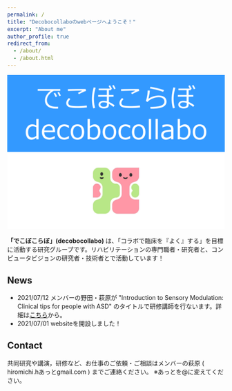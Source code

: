 ```yaml
---
permalink: /
title: "Decobocollaboのwebページへようこそ！"
excerpt: "About me"
author_profile: true
redirect_from: 
  - /about/
  - /about.html
---
```


<img src="../images/topimage.png" title="Naoto Ienaga">

**「でこぼこらぼ」(decobocollabo)** は、「コラボで臨床を『よく』する」を目標に活動する研究グループです。リハビリテーションの専門職者・研究者と、コンピュータビジョンの研究者・技術者とで活動しています！
  
  
  
News
------
- 2021/07/12 メンバーの野田・萩原が "Introduction to Sensory Modulation: Clinical tips for people with ASD" のタイトルで研修講師を行ないます。詳細は[こちら](https://twitter.com/OkitaYuho/status/1412392652901797889?s=20)から。
- 2021/07/01 websiteを開設しました！
  
  
  
Contact
------
共同研究や講演，研修など、お仕事のご依頼・ご相談はメンバーの萩原 ( hiromichi.hあっとgmail.com ) までご連絡ください。
※あっとを@に変えてください。


